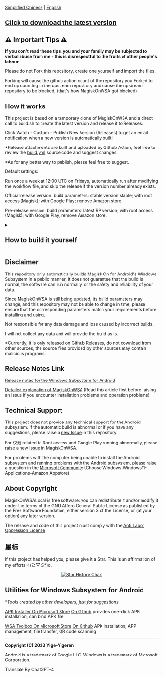 [Simplified Chinese](README.md) | [Engilsh](READEME_EN.md)

## [Click to download the latest version](https://github.com/yige-yigeren/MagiskOnWSAOnlineBuild/releases/latest)

## ⚠️ Important Tips ⚠️ 

**If you don't read these tips, you and your family may be subjected to verbal abuse from me - this is disrespectful to the fruits of other people's labour**

Please do not Fork this repository, create one yourself and import the files.

Forking will cause the github action count of the repository you Forked to end up counting to the upstream repository and cause the upstream repository to be blocked, (that's how MagiskOnWSA got blocked)

## How it works

This project is based on a temporary clone of MagiskOnWSA and a direct call to build.sh to create the latest version and release it to Releases.

Click Watch - Custom - Publish New Version (Releases) to get an email notification when a new version is automatically built!

*Release attachments are built and uploaded by Github Action, feel free to review the [build.yml](https://github.com/yige-yigeren/MagiskOnWSAOnlineBuild/edit/main/.github/workflows/Build) source code and suggest changes.

*As for any better way to publish, please feel free to suggest.

Default settings:

Run once a week at 12:00 UTC on Fridays, automatically run after modifying the workflow file, and skip the release if the version number already exists.

Official release version: build parameters: stable version stable; with root access (Magisk); with Google Play; remove Amazon store.

Pre-release version: build parameters: latest RP version; with root access (Magisk); with Google Play; remove Amazon store.

<details>
<summary><h2>How to build it yourself</h2></summary>
<p>Please don't Fork the repository directly, <a href="https://github.com/new/import">import the repository</a>yourself and fill in the following url <code>https://github.com/yige-yigeren/MagiskOnWSAOnlineBuild</code></p>

After finishing, you need to open the file under /.github/workflows and change the preset value of Setup Parameters step to the upstream base repository and release repository you need.

Repository required private variable: [secrets.PUBLISH_TOKEN](https://github.com/settings/tokens) for accessing github and publishing, please give 'repo', 'read:org' permission.
</details>

## Disclaimer

This repository only automatically builds Magisk On for Android's Windows Subsystem in a public manner, it does not guarantee that the build is normal, the software can run normally, or the safety and reliability of your data.

Since MagiskOnWSA is still being updated, its build parameters may change, and this repository may not be able to change in time, please ensure that the corresponding parameters match your requirements before installing and using.

Not responsible for any data damage and loss caused by incorrect builds.

I will not collect any data and will provide the build as is.

*Currently, it is only released on Github Releases, do not download from other sources, the source files provided by other sources may contain malicious programs.

## Release Notes Link
        
[Release notes for the Windows Subsystem for Android](https://learn.microsoft.com/zh-cn/windows/android/wsa/release-notes)
        
[Detailed explanation of MagiskOnWSA](https://github.com/LSPosed/MagiskOnWSALocal#readme) (Read this article first before raising an Issue if you encounter installation problems and operation problems)
        
## Technical Support
        
This project does not provide any technical support for the Android subsystem. If the automatic build is abnormal or if you have any suggestions, please raise a [new Issue](https://github.com/yige-yigeren/MagiskOnWSAOnlineBuild/issues/new) in this repository.
        
For 议题 related to Root access and Google Play running abnormally, please raise a [new Issue](https://github.com/LSPosed/MagiskOnWSALocal/issues/new/choose) in MagiskOnWSA.

For problems with the computer being unable to install the Android subsystem and running problems with the Android subsystem, please raise a question in the [Microsoft Community](https://answers.microsoft.com/zh-hans/newthread) (Choose Windows-Windows11-Applications-Amazon Appstore)

## About Copyright

MagiskOnWSALocal is free software: you can redistribute it and/or modify it under the terms of the GNU Affero General Public License as published by the Free Software Foundation, either version 3 of the License, or (at your option) any later version.

The release and code of this project must comply with the [Anti Labor Oppression License](https://github.com/yige-yigeren/MagiskOnWSAOnlineBuild/blob/main/Additional_LICENSE_CN)

## 星标

If this project has helped you, please give it a Star. This is an affirmation of my effortsヾ(≧▽≦*)o.

<p align="center">
  <a href="https://star-history.com/#yige-yigeren/MagiskOnWSAOnlineBuild&Date">
    <img src="https://api.star-history.com/svg?repos=yige-yigeren/MagiskOnWSAOnlineBuild&type=Date" alt="Star History Chart">
  </a>
</p>

## Utilities for Windows Subsystem for Android

**Tools created by other developers, just for suggestions*
        
[APK Installer On Microsoft Store](https://www.microsoft.com/store/productId/9P2JFQ43FPPG) [On Github](https://github.com/Paving-Base/APK-Installer) provides one-click APK installation, can bind APK file 
        
[WSA Toolbox On Microsoft Store](https://www.microsoft.com/store/productId/9PPSP2MKVTGT) [On Github](https://github.com/makazeu/WsaToolbox) APK installation, APP management, file transfer, QR code scanning 

---

**Copyright (C) 2023 Yige-Yigeren**

Android is a trademark of Google LLC. Windows is a trademark of Microsoft Corporation.

Translate By ChatGPT-4
